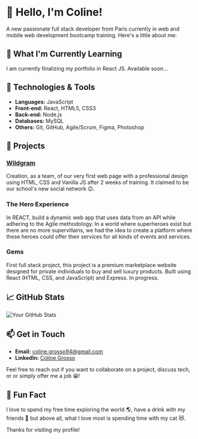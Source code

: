 # 👋 Hello, I'm Coline!

A new passionate full stack developer from Paris currently in web and mobile web development bootcamp training. 
Here's a little about me:

## 🌱 What I'm Currently Learning
I am currently finalizing my portfolio in React JS. Available soon...

## 🔧 Technologies & Tools
- **Languages:** JavaScript
- **Front-end:** React, HTML5, CSS3
- **Back-end:** Node.js
- **Databases:** MySQL
- **Others:** Git, GitHub, Agile/Scrum, Figma, Photoshop

## 🚀 Projects

### [Wildgram](https://coline1186.github.io/Wildgram/)
Creation, as a team, of our very first web page with a professional design using HTML, CSS and Vanilla JS after 2 weeks of training. It claimed to be our school's new social network 😉.

### The Hero Experience
In REACT, build a dynamic web app that uses data from an API while adhering to the Agile methodology.
In a world where superheroes exist but there are no more supervillains, we had the idea to create a platform where these heroes could offer their services for all kinds of events and services. 

### Gems
First full stack project, this project is a premium marketplace website designed for private individuals to buy and sell luxury products. Built using React (HTML, CSS, and JavaScript) and Express. In progress.

## 📈 GitHub Stats
![Your GitHub Stats](https://github-readme-stats.vercel.app/api?Coline1186=your-github-Coline1186&show_icons=true&theme=radical)

## 📫 Get in Touch
- **Email:** [coline.grosso94@gmail.com](mailto:coline.grosso94@gmail.com)
- **LinkedIn:** [Coline Grosso](https://www.linkedin.com/in/coline-grosso-063298247/)

Feel free to reach out if you want to collaborate on a project, discuss tech, or or simply offer me a job 😁!

## 🎨 Fun Fact
I love to spend my free time exploring the world 🌎, have a drink with my friends 🍜 but above all, what I love most is spending time with my cat 😻.

Thanks for visiting my profile!

